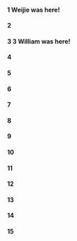 #### 1 Weijie was here!
#### 2
#### 3 3 William was here!
#### 4
#### 5
#### 6
#### 7
#### 8
#### 9
#### 10
#### 11
#### 12
#### 13
#### 14
#### 15